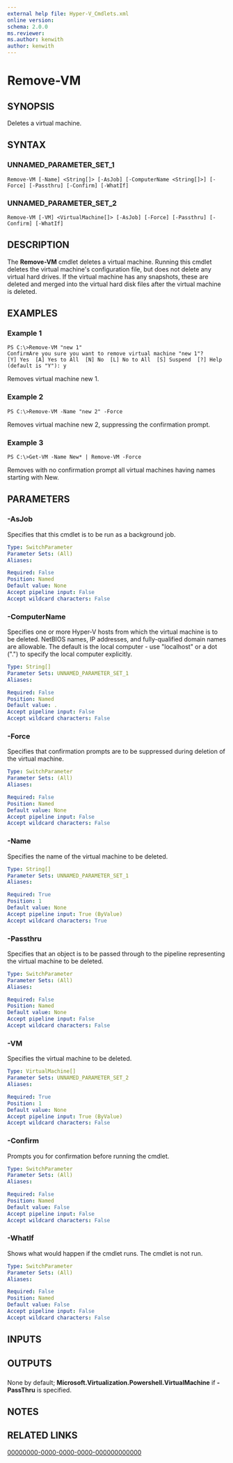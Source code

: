 ```yaml
---
external help file: Hyper-V_Cmdlets.xml
online version: 
schema: 2.0.0
ms.reviewer:
ms.author: kenwith
author: kenwith
---
```


# Remove-VM

## SYNOPSIS
Deletes a virtual machine.

## SYNTAX

### UNNAMED_PARAMETER_SET_1
```
Remove-VM [-Name] <String[]> [-AsJob] [-ComputerName <String[]>] [-Force] [-Passthru] [-Confirm] [-WhatIf]
```

### UNNAMED_PARAMETER_SET_2
```
Remove-VM [-VM] <VirtualMachine[]> [-AsJob] [-Force] [-Passthru] [-Confirm] [-WhatIf]
```

## DESCRIPTION
The **Remove-VM** cmdlet deletes a virtual machine.
Running this cmdlet deletes the virtual machine's configuration file, but does not delete any virtual hard drives.
If the virtual machine has any snapshots, these are deleted and merged into the virtual hard disk files after the virtual machine is deleted.

## EXAMPLES

### Example 1
```
PS C:\>Remove-VM "new 1"
ConfirmAre you sure you want to remove virtual machine "new 1"?
[Y] Yes  [A] Yes to All  [N] No  [L] No to All  [S] Suspend  [?] Help (default is "Y"): y
```

Removes virtual machine new 1.

### Example 2
```
PS C:\>Remove-VM -Name "new 2" -Force
```

Removes virtual machine new 2, suppressing the confirmation prompt.

### Example 3
```
PS C:\>Get-VM -Name New* | Remove-VM -Force
```

Removes with no confirmation prompt all virtual machines having names starting with New.

## PARAMETERS

### -AsJob
Specifies that this cmdlet is to be run as a background job.

```yaml
Type: SwitchParameter
Parameter Sets: (All)
Aliases: 

Required: False
Position: Named
Default value: None
Accept pipeline input: False
Accept wildcard characters: False
```

### -ComputerName
Specifies one or more Hyper-V hosts from which the virtual machine is to be deleted.
NetBIOS names, IP addresses, and fully-qualified domain names are allowable.
The default is the local computer - use "localhost" or a dot (".") to specify the local computer explicitly.

```yaml
Type: String[]
Parameter Sets: UNNAMED_PARAMETER_SET_1
Aliases: 

Required: False
Position: Named
Default value: .
Accept pipeline input: False
Accept wildcard characters: False
```

### -Force
Specifies that confirmation prompts are to be suppressed during deletion of the virtual machine.

```yaml
Type: SwitchParameter
Parameter Sets: (All)
Aliases: 

Required: False
Position: Named
Default value: None
Accept pipeline input: False
Accept wildcard characters: False
```

### -Name
Specifies the name of the virtual machine to be deleted.

```yaml
Type: String[]
Parameter Sets: UNNAMED_PARAMETER_SET_1
Aliases: 

Required: True
Position: 1
Default value: None
Accept pipeline input: True (ByValue)
Accept wildcard characters: True
```

### -Passthru
Specifies that an object is to be passed through to the pipeline representing the virtual machine to be deleted.

```yaml
Type: SwitchParameter
Parameter Sets: (All)
Aliases: 

Required: False
Position: Named
Default value: None
Accept pipeline input: False
Accept wildcard characters: False
```

### -VM
Specifies the virtual machine to be deleted.

```yaml
Type: VirtualMachine[]
Parameter Sets: UNNAMED_PARAMETER_SET_2
Aliases: 

Required: True
Position: 1
Default value: None
Accept pipeline input: True (ByValue)
Accept wildcard characters: False
```

### -Confirm
Prompts you for confirmation before running the cmdlet.

```yaml
Type: SwitchParameter
Parameter Sets: (All)
Aliases: 

Required: False
Position: Named
Default value: False
Accept pipeline input: False
Accept wildcard characters: False
```

### -WhatIf
Shows what would happen if the cmdlet runs.
The cmdlet is not run.

```yaml
Type: SwitchParameter
Parameter Sets: (All)
Aliases: 

Required: False
Position: Named
Default value: False
Accept pipeline input: False
Accept wildcard characters: False
```

## INPUTS

## OUTPUTS

### 
None by default; **Microsoft.Virtualization.Powershell.VirtualMachine** if **-PassThru** is specified.

## NOTES

## RELATED LINKS

[00000000-0000-0000-0000-000000000000](00000000-0000-0000-0000-000000000000)

